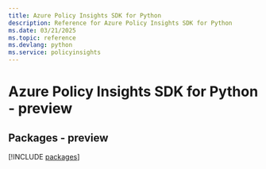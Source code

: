 ```yaml
---
title: Azure Policy Insights SDK for Python
description: Reference for Azure Policy Insights SDK for Python
ms.date: 03/21/2025
ms.topic: reference
ms.devlang: python
ms.service: policyinsights
---
```

# Azure Policy Insights SDK for Python - preview
## Packages - preview
[!INCLUDE [packages](policy-insights-index.md)]